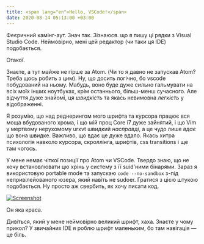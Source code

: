 ```yaml
---
title: <span lang="en">Hello, VSCode!</span>
date: 2020-08-14 05:13:00 +03:00
---
```


Феєричний камінг-аут. Знач так. Зізнаюся. що я пишу ці рядки з Visual Studio Code. Неймовірно, мені цей редактор (чи таки ця IDE) подобається.

Отакої.

Знаєте, а тут майже не гірше за Atom. (Чи то я давно не запускав Atom? Треба щось робить з цим). Ну, що досить логічно, бо vscode побудований на ньому. Мабудь, воно буде дуже сильно гальмувати на всіх моїх інших ноутбуках, крім останнього, більш-менш сучасного. Але відчуття дуже знайомі, ця _швидкість_ та якась невимовна _легкість_ у відображенні.

Я розумію, що над реднерингом мого шрифта та курсора працює вся моща вбудованого хрома, і що мій проц Core i7 дуже зайнятий, і що Vim у мертвому нерухомому urxvt швидкий _насправді_, а це чудо лише _вдає_ що вона швидке. Важливо, що вдає це дуже вдало. Якась хитра психологія навколо курсора, скроллінга, шрифтів, css transitions і ще там чогось.

У мене немає чіткої позиції про Atom чи VSCode. Твердо знаю, що не хочу встановлювати цю хрінь у систему з її suid'ними бінарями. Зараз я використовую portable mode та запускаю `code --no-sandbox` з-під непривілейованого юзера, який навіть не sudoer. Гратися з цією штукою подобається. Ну просто аж свербить, як хочу писати код.

[![Screenshot](/uploads/vscode.png)](/uploads/vscode.png)

Он яка краса.

Дивіться, який у мене неймовірно великий шрифт, хаха. Знаєте у чому прикол? У звичайних IDE я роблю шрифт маленьким, бо там навігація — це біль.
